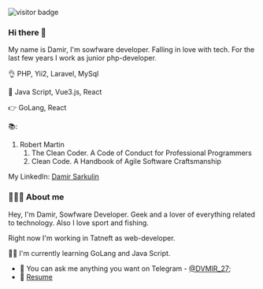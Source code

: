<!--
**DAS27/DAS27** is a ✨ _special_ ✨ repository because its `README.md` (this file) appears on your GitHub profile.

Here are some ideas to get you started:

- 🔭 I’m currently working on ...
- 🌱 I’m currently learning ...
- 👯 I’m looking to collaborate on ...
- 🤔 I’m looking for help with ...
- 💬 Ask me about ...
- 📫 How to reach me: ...
- 😄 Pronouns: ...
- ⚡ Fun fact: ...
-->

![visitor badge](https://visitor-badge.glitch.me/badge?page_id=DAS27&left_color=red&right_color=green)

### Hi there 👋

My name is Damir, I'm sowfware developer. Falling in love with tech. For the last few years I work as junior php-developer.

👌  PHP, Yii2, Laravel, MySql

🤏  Java Script, Vue3.js, React

👉  GoLang, React

📚:
1. Robert Martin
    1. The Clean Coder. A Code of Conduct for Professional Programmers
    2. Clean Code. A Handbook of Agile Software Craftsmanship

My LinkedIn: [Damir Sarkulin](https://www.linkedin.com/in/damir-sarkulin-7987341b5/)

### 🙋🏻‍♂️ About me 

Hey, I'm Damir, Sowfware Developer. Geek and a lover of everything related to technology. Also I love sport and fishing. 

Right now I'm working in Tatneft as web-developer.

👨‍🎓 I'm currently learning GoLang and Java Script.

- 💬 You can ask me anything you want on Telegram - [@DVMIR_27](https://t.me/DVMIR_27);
- 📝 [Resume](https://hh.kz/resume/aac92bb1ff07063d650039ed1f414878426b47)
